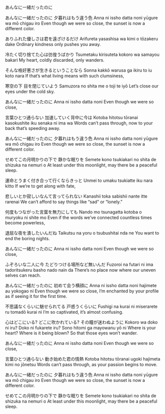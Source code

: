 あんなに一緒だったのに


あんなに一緒だったのに 夕暮れはもう違う色
Anna ni issho datta noni yūgure wa mō chigau iro
Even though we were so close, the sunset is now a different color.

ありふれた優しさは君を遠ざけるだけ
Arifureta yasashisa wa kimi o tōzakeru dake
Ordinary kindness only pushes you away.

冷たく切り捨てた心は彷徨うばかり
Tsumetaku kirisuteta kokoro wa samayou bakari
My heart, coldly discarded, only wanders.

そんな格好悪さが生きるということなら
Sonna kakkō warusa ga ikiru to iu koto nara
If that’s what living means with such clumsiness,

寒空の下 目を閉じていよう
Samuzora no shita me o toji te iyō
Let’s close our eyes under the cold sky.

あんなに一緒だったのに
Anna ni issho datta noni
Even though we were so close,

言葉ひとつ通らない 加速していく背中に今は
Kotoba hitotsu tōranai kasokushite iku senaka ni ima wa
Words can’t pass through, now to your back that’s speeding away.

あんなに一緒だったのに 夕暮れはもう違う色
Anna ni issho datta noni yūgure wa mō chigau iro
Even though we were so close, the sunset is now a different color.

せめてこの月明かりの下で 静かな眠りを
Semete kono tsukiakari no shita de shizuka na nemuri o
At least under this moonlight, may there be a peaceful sleep.

運命とうまく付き合って行くならきっと
Unmei to umaku tsukiatte iku nara kitto
If we’re to get along with fate,

悲しいとか寂しいなんて言ってられない
Kanashii toka sabishii nante itte rarenai
We can’t afford to say things like “sad” or “lonely.”

何度もつながった言葉を無力にしても
Nando mo tsunagatta kotoba o muryoku ni shite mo
Even if the words we’ve connected countless times become powerless,

退屈な夜を潰したいんだね
Taikutsu na yoru o tsubushitai nda ne
You want to end the boring nights.

あんなに一緒だったのに
Anna ni issho datta noni
Even though we were so close,

ふぞろいな二人に今 たどりつける場所など無いんだ
Fuzoroi na futari ni ima tadoritsukeru basho nado nain da
There’s no place now where our uneven selves can reach.

あんなに一緒だったのに 初めて会う横顔に
Anna ni issho datta noni hajimete au yokogao ni
Even though we were so close, I’m enchanted by your profile as if seeing it for the first time.

不思議なくらいに魅せられてる 戸惑うくらいに
Fushigi na kurai ni miserarete ru tomadō kurai ni
I’m so captivated, it’s almost confusing.

心はどこにいる? どこに吹かれている? その瞳が迷わぬように
Kokoro wa doko ni iru? Doko ni fukarete iru? Sono hitomi ga mayowanu yō ni
Where is your heart? Where is it being blown? So that those eyes won’t wander.

あんなに一緒だったのに
Anna ni issho datta noni
Even though we were so close,

言葉ひとつ通らない 動き始めた君の情熱
Kotoba hitotsu tōranai ugoki hajimeta kimi no jōnetsu
Words can’t pass through, as your passion begins to move.

あんなに一緒だったのに 夕暮れはもう違う色
Anna ni issho datta noni yūgure wa mō chigau iro
Even though we were so close, the sunset is now a different color.

せめてこの月明かりの下で 静かな眠りを
Semete kono tsukiakari no shita de shizuka na nemuri o
At least under this moonlight, may there be a peaceful sleep.